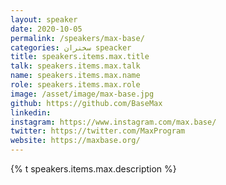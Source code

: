 ```yaml
---
layout: speaker
date: 2020-10-05
permalink: /speakers/max-base/
categories: سخنران speacker
title: speakers.items.max.title
talk: speakers.items.max.talk
name: speakers.items.max.name
role: speakers.items.max.role
image: /asset/image/max-base.jpg
github: https://github.com/BaseMax
linkedin:
instagram: https://www.instagram.com/max.base/
twitter: https://twitter.com/MaxProgram
website: https://maxbase.org/
---
```


{% t speakers.items.max.description %}
